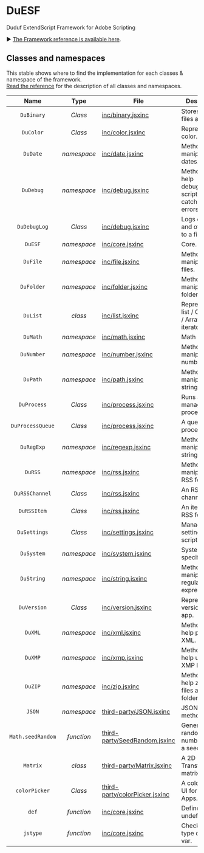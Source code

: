 # DuESF
 Duduf ExtendScript Framework for Adobe Scripting

► [The Framework reference is available here](http://duesf.rxlab.io).

## Classes and namespaces

This stable shows where to find the implementation for each classes & namespace of the framework.  
[Read the reference](http://duesf.rxlab.io) for the description of all classes and namespaces.

| Name | Type | File | Description |
| :---: | :---: | --- | --- |
| `DuBinary` | *Class* | [inc/binary.jsxinc](https://github.com/RxLaboratory/DuESF/blob/main/inc/binary.jsxinc) | Stores binary files as strings. |
| `DuColor` | *Class* | [inc/color.jsxinc](https://github.com/RxLaboratory/DuESF/blob/main/inc/color.jsxinc) | Represents a color. |
| `DuDate` | *namespace* | [inc/date.jsxinc](https://github.com/RxLaboratory/DuESF/blob/main/inc/date.jsxinc) | Methods to manipulate dates. |
| `DuDebug` | *namespace* | [inc/debug.jsxinc](https://github.com/RxLaboratory/DuESF/blob/main/inc/debug.jsxinc) | Methods to help debugging scripts and catching errors. |
| `DuDebugLog` | *Class* | [inc/debug.jsxinc](https://github.com/RxLaboratory/DuESF/blob/main/inc/debug.jsxinc) | Logs errors and other infos to a file. |
| `DuESF` | *namespace* | [inc/core.jsxinc](https://github.com/RxLaboratory/DuESF/blob/main/inc/core.jsxinc) | Core. |
| `DuFile` | *namespace* | [inc/file.jsxinc](https://github.com/RxLaboratory/DuESF/blob/main/inc/file.jsxinc) | Methods to manipulate files. |
| `DuFolder` | *namespace* | [inc/folder.jsxinc](https://github.com/RxLaboratory/DuESF/blob/main/inc/folder.jsxinc) | Methods to manipulate folders. |
| `DuList` | *class* | [inc/list.jsxinc](https://github.com/RxLaboratory/DuESF/blob/main/inc/list.jsxinc) | Represents a list / Collection / Array & iterator |
| `DuMath` | *namespace* | [inc/math.jsxinc](https://github.com/RxLaboratory/DuESF/blob/main/inc/math.jsxinc) | Math methods. |
| `DuNumber` | *namespace* | [inc/number.jsxinc](https://github.com/RxLaboratory/DuESF/blob/main/inc/number.jsxinc) | Methods to manipulate numbers. |
| `DuPath` | *namespace* | [inc/path.jsxinc](https://github.com/RxLaboratory/DuESF/blob/main/inc/path.jsxinc) | Methods to manipulate string paths. |
| `DuProcess` | *Class* | [inc/process.jsxinc](https://github.com/RxLaboratory/DuESF/blob/main/inc/process.jsxinc) | Runs and manages processes. |
| `DuProcessQueue` | *Class* | [inc/process.jsxinc](https://github.com/RxLaboratory/DuESF/blob/main/inc/process.jsxinc) | A queue of processes. |
| `DuRegExp` | *namespace* | [inc/regexp.jsxinc](https://github.com/RxLaboratory/DuESF/blob/main/inc/regexp.jsxinc) | Methods to manipulate strings. |
| `DuRSS` | *namespace* | [inc/rss.jsxinc](https://github.com/RxLaboratory/DuESF/blob/main/inc/rss.jsxinc) | Methods to manipulate RSS feeds. |
| `DuRSSChannel` | *Class* | [inc/rss.jsxinc](https://github.com/RxLaboratory/DuESF/blob/main/inc/rss.jsxinc) | An RSS channel. |
| `DuRSSItem` | *Class* | [inc/rss.jsxinc](https://github.com/RxLaboratory/DuESF/blob/main/inc/rss.jsxinc) | An item in an RSS feed. |
| `DuSettings` | *Class* | [inc/settings.jsxinc](https://github.com/RxLaboratory/DuESF/blob/main/inc/settings.jsxinc) | Manages settings for the scripts. |
| `DuSystem` | *namespace* | [inc/system.jsxinc](https://github.com/RxLaboratory/DuESF/blob/main/inc/system.jsxinc) | System (OS specific) tools. |
| `DuString` | *namespace* | [inc/string.jsxinc](https://github.com/RxLaboratory/DuESF/blob/main/inc/string.jsxinc) | Methods to manipulate regular expressions. |
| `DuVersion` | *Class* | [inc/version.jsxinc](https://github.com/RxLaboratory/DuESF/blob/main/inc/version.jsxinc) | Represents the version of an app. |
| `DuXML` | *namespace* | [inc/xml.jsxinc](https://github.com/RxLaboratory/DuESF/blob/main/inc/xml.jsxinc) | Methods to help parsing XML. |
| `DuXMP` | *namespace* | [inc/xmp.jsxinc](https://github.com/RxLaboratory/DuESF/blob/main/inc/xmp.jsxinc) | Methods to help using the XMP library. |
| `DuZIP` | *namespace* | [inc/zip.jsxinc](https://github.com/RxLaboratory/DuESF/blob/main/inc/zip.jsxinc) | Methods to help zipping files and folders. |
| `JSON` | *namespace* | [third-party/JSON.jsxinc](https://github.com/RxLaboratory/DuESF/blob/main/third-party/JSON.jsxinc) | JSON methods. |
| `Math.seedRandom` | *function* | [third-party/SeedRandom.jsxinc](https://github.com/RxLaboratory/DuESF/blob/main/third-party/SeedRandom.jsxinc) | Generates random numbers with a seed. |
| `Matrix` | *class* | [third-party/Matrix.jsxinc](https://github.com/RxLaboratory/DuESF/blob/main/third-party/Matrix.jsxinc) | A 2D Transformation matrix. |
| `colorPicker` | *Class* | [third-party/colorPicker.jsxinc](https://github.com/RxLaboratory/DuESF/blob/main/third-party/colorPicker.jsxinc) | A color picker UI for Adobe Apps. |
| `def` | *function* | [inc/core.jsxinc](https://github.com/RxLaboratory/DuESF/blob/main/inc/core.jsxinc) | Defines a undefined var. |
| `jstype` | *function* | [inc/core.jsxinc](https://github.com/RxLaboratory/DuESF/blob/main/inc/core.jsxinc) | Checks the JS type of any var. |